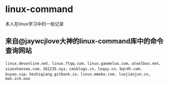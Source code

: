 # linux-command
本人在linux学习中的一些记录

## 来自@jaywcjlove大神的linux-command库中的命令查询网站
 
``` shell
linux.devonline.net，linux.ftqq.com，linux.gaomeluo.com，atoolbox.net，xiaoshanseo.com，262235.xyz，cmsblogs.cn，loquy.cn，bqrdh.com，buyao.vip，hezhiqiang.gitbook.io，linux.mmoke.com, luojianjun.cn, man.zch.ooo
```

